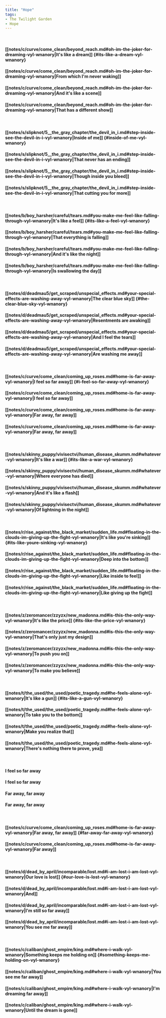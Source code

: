 ```yaml
---
title: "Hope"
tags:
- The Twilight Garden
- Hope
---
```

&nbsp;
#### [[notes/c/curve/come_clean/beyond_reach.md#oh-im-the-joker-for-dreaming-vyl-wnanory|It's like a dream]] {#its-like-a-dream-vyl-wnanory}
#### [[notes/c/curve/come_clean/beyond_reach.md#oh-im-the-joker-for-dreaming-vyl-wnanory|From which I'm never waking]]
#### [[notes/c/curve/come_clean/beyond_reach.md#oh-im-the-joker-for-dreaming-vyl-wnanory|And it's like a scene]]
#### [[notes/c/curve/come_clean/beyond_reach.md#oh-im-the-joker-for-dreaming-vyl-wnanory|That has a different show]]
&nbsp;
#### [[notes/s/slipknot/5__the_gray_chapter/the_devil_in_i.md#step-inside-see-the-devil-in-i-vyl-wnanory|Inside of me]] {#inside-of-me-vyl-wnanory}
#### [[notes/s/slipknot/5__the_gray_chapter/the_devil_in_i.md#step-inside-see-the-devil-in-i-vyl-wnanory|That never has an ending]]
#### [[notes/s/slipknot/5__the_gray_chapter/the_devil_in_i.md#step-inside-see-the-devil-in-i-vyl-wnanory|Though inside you bleed]]
#### [[notes/s/slipknot/5__the_gray_chapter/the_devil_in_i.md#step-inside-see-the-devil-in-i-vyl-wnanory|That cutting you for more]]
&nbsp;
#### [[notes/b/boy_harsher/careful/tears.md#you-make-me-feel-like-falling-through-vyl-wnanory|It's like a feel]] {#its-like-a-feel-vyl-wnanory}
#### [[notes/b/boy_harsher/careful/tears.md#you-make-me-feel-like-falling-through-vyl-wnanory|That everything is falling]]
#### [[notes/b/boy_harsher/careful/tears.md#you-make-me-feel-like-falling-through-vyl-wnanory|And it's like the night]]
#### [[notes/b/boy_harsher/careful/tears.md#you-make-me-feel-like-falling-through-vyl-wnanory|Is swallowing the day]]
&nbsp;
#### [[notes/d/deadmau5/get_scraped/unspecial_effects.md#your-special-effects-are-washing-away-vyl-wnanory|The clear blue sky]] {#the-clear-blue-sky-vyl-wnanory}
#### [[notes/d/deadmau5/get_scraped/unspecial_effects.md#your-special-effects-are-washing-away-vyl-wnanory|Resentments are awaking]]
#### [[notes/d/deadmau5/get_scraped/unspecial_effects.md#your-special-effects-are-washing-away-vyl-wnanory|And I feel the tears]]
#### [[notes/d/deadmau5/get_scraped/unspecial_effects.md#your-special-effects-are-washing-away-vyl-wnanory|Are washing me away]]
&nbsp;
#### [[notes/c/curve/come_clean/coming_up_roses.md#home-is-far-away-vyl-wnanory|I feel so far away]] {#i-feel-so-far-away-vyl-wnanory}
#### [[notes/c/curve/come_clean/coming_up_roses.md#home-is-far-away-vyl-wnanory|I feel so far away]]
#### [[notes/c/curve/come_clean/coming_up_roses.md#home-is-far-away-vyl-wnanory|Far away, far away]]
#### [[notes/c/curve/come_clean/coming_up_roses.md#home-is-far-away-vyl-wnanory|Far away, far away]]
&nbsp;
#### [[notes/s/skinny_puppy/vivisectvi/human_disease_skumm.md#whatever-vyl-wnanory|It's like a war]] {#its-like-a-war-vyl-wnanory}
#### [[notes/s/skinny_puppy/vivisectvi/human_disease_skumm.md#whatever-vyl-wnanory|Where everyone has died]]
#### [[notes/s/skinny_puppy/vivisectvi/human_disease_skumm.md#whatever-vyl-wnanory|And it's like a flash]]
#### [[notes/s/skinny_puppy/vivisectvi/human_disease_skumm.md#whatever-vyl-wnanory|Of lightning in the night]]
&nbsp;
#### [[notes/r/rise_against/the_black_market/sudden_life.md#floating-in-the-clouds-im-giving-up-the-fight-vyl-wnanory|It's like you're sinking]] {#its-like-youre-sinking-vyl-wnanory}
#### [[notes/r/rise_against/the_black_market/sudden_life.md#floating-in-the-clouds-im-giving-up-the-fight-vyl-wnanory|Deep into the bottom]]
#### [[notes/r/rise_against/the_black_market/sudden_life.md#floating-in-the-clouds-im-giving-up-the-fight-vyl-wnanory|Like inside to feel]]
#### [[notes/r/rise_against/the_black_market/sudden_life.md#floating-in-the-clouds-im-giving-up-the-fight-vyl-wnanory|Like giving up the fight]]
&nbsp;
#### [[notes/z/zeromancer/zzyzx/new_madonna.md#is-this-the-only-way-vyl-wnanory|It's like the price]] {#its-like-the-price-vyl-wnanory}
#### [[notes/z/zeromancer/zzyzx/new_madonna.md#is-this-the-only-way-vyl-wnanory|That's only just my design]]
#### [[notes/z/zeromancer/zzyzx/new_madonna.md#is-this-the-only-way-vyl-wnanory|To push you on]]
#### [[notes/z/zeromancer/zzyzx/new_madonna.md#is-this-the-only-way-vyl-wnanory|To make you believe]]
&nbsp;
#### [[notes/t/the_used/the_used/poetic_tragedy.md#he-feels-alone-vyl-wnanory|It's like a gun]] {#its-like-a-gun-vyl-wnanory}
#### [[notes/t/the_used/the_used/poetic_tragedy.md#he-feels-alone-vyl-wnanory|To take you to the bottom]]
#### [[notes/t/the_used/the_used/poetic_tragedy.md#he-feels-alone-vyl-wnanory|Make you realize that]]
#### [[notes/t/the_used/the_used/poetic_tragedy.md#he-feels-alone-vyl-wnanory|There's nothing there to prove, yea]]
&nbsp;
#### I feel so far away
#### I feel so far away
#### Far away, far away
#### Far away, far away
&nbsp;
#### [[notes/c/curve/come_clean/coming_up_roses.md#home-is-far-away-vyl-wnanory|Far away, far away]] {#far-away-far-away-vyl-wnanory}
#### [[notes/c/curve/come_clean/coming_up_roses.md#home-is-far-away-vyl-wnanory|Far away]]
&nbsp;
#### [[notes/d/dead_by_april/incomparable/lost.md#i-am-lost-i-am-lost-vyl-wnanory|Our love is lost]] {#our-love-is-lost-vyl-wnanory}
#### [[notes/d/dead_by_april/incomparable/lost.md#i-am-lost-i-am-lost-vyl-wnanory|And]]
#### [[notes/d/dead_by_april/incomparable/lost.md#i-am-lost-i-am-lost-vyl-wnanory|I'm still so far away]]
#### [[notes/d/dead_by_april/incomparable/lost.md#i-am-lost-i-am-lost-vyl-wnanory|You see me far away]]
&nbsp;
#### [[notes/c/caliban/ghost_empire/king.md#where-i-walk-vyl-wnanory|Something keeps me holding on]] {#something-keeps-me-holding-on-vyl-wnanory}
#### [[notes/c/caliban/ghost_empire/king.md#where-i-walk-vyl-wnanory|You see me far away]]
#### [[notes/c/caliban/ghost_empire/king.md#where-i-walk-vyl-wnanory|I'm dreaming far away]]
#### [[notes/c/caliban/ghost_empire/king.md#where-i-walk-vyl-wnanory|Until the dream is gone]]
